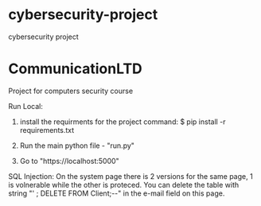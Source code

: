 # cybersecurity-project
cybersecurity project
# CommunicationLTD
Project for computers security course

Run Local:

1. install the requirments for the project
command: $ pip install -r requirements.txt

2. Run the main python file - "run.py"

3. Go to "https://localhost:5000"


SQL Injection:
On the system page there is 2 versions for the same page, 1 is volnerable while the other is proteced.
You can delete the table with string "' ; DELETE FROM Client;--" in the e-mail field on this page.
